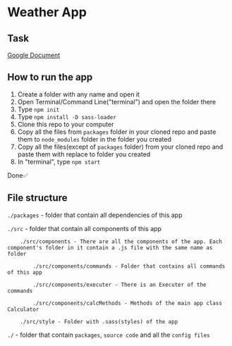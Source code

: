 # Weather App

## Task

[Google Document](https://docs.google.com/document/d/1j8DnTnRSNoRBdYtKu3Rgk1STLso4X5Rev2-oEyxMsK8/edit)

## How to run the app

1. Create a folder with any name and open it
2. Open Terminal/Command Line("terminal") and open the folder there
3. Type `npm init`
4. Type `npm install -D sass-loader`
5. Clone this repo to your computer
6. Copy all the files from `packages` folder in your cloned repo and paste them to `node_modules` folder in the folder you created
7. Copy all the files(except of `packages` folder) from your cloned repo and paste them with replace to folder you created
8. In "terminal", type `npm start`

Done✅

## File structure

`./packages` - folder that contain all dependencies of this app

`./src` - folder that contain all components of this app

        ./src/components - There are all the components of the app. Each component's folder in it contain a .js file with the same name as folder

            ./src/components/commands - Folder that contains all commands of this app

            ./src/components/executer - There is an Executer of the commands

            ./src/components/calcMethods - Methods of the main app class Calculator

        ./src/style - Folder with .sass(styles) of the app

`./` - folder that contain `packages`, `source code` and all the `config files`
